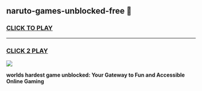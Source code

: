 
## naruto-games-unblocked-free 👋
<h3>
<a href="https://premium.freeplayer.one?title=naruto-games-unblocked-free&ref=14F">CLICK TO PLAY</a></h3>
<hr>

<h3>
<a href="https://premium.freeplayer.one?title=naruto-games-unblocked-free&ref=14F">CLICK 2 PLAY</a>
  
</h3>

<a href="https://premium.freeplayer.one?title=naruto-games-unblocked-free&ref=12F/"><img src="https://clearcache.store/games.png"></a>


**worlds hardest game unblocked: Your Gateway to Fun and Accessible Online Gaming**
